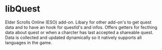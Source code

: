 # libQuest
Elder Scrolls Online (ESO) add-on. Libary for other add-on's to get quest data and to have an hook for questId's and infos.
Offers getters for fecthing data about quest or when a charcter has last accepted a shareable quest.
Data is collected and updated dynamically so it natively supports all languages in the game.
